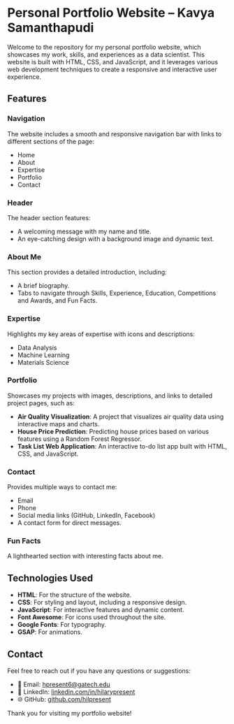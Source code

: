 # Personal Portfolio Website – Kavya Samanthapudi

Welcome to the repository for my personal portfolio website, which showcases my work, skills, and experiences as a data scientist. This website is built with HTML, CSS, and JavaScript, and it leverages various web development techniques to create a responsive and interactive user experience.

## Features

### Navigation
The website includes a smooth and responsive navigation bar with links to different sections of the page:
- Home
- About
- Expertise
- Portfolio
- Contact

### Header
The header section features:
- A welcoming message with my name and title.
- An eye-catching design with a background image and dynamic text.

### About Me
This section provides a detailed introduction, including:
- A brief biography.
- Tabs to navigate through Skills, Experience, Education, Competitions and Awards, and Fun Facts.

### Expertise
Highlights my key areas of expertise with icons and descriptions:
- Data Analysis
- Machine Learning
- Materials Science

### Portfolio
Showcases my projects with images, descriptions, and links to detailed project pages, such as:
- **Air Quality Visualization**: A project that visualizes air quality data using interactive maps and charts.
- **House Price Prediction**: Predicting house prices based on various features using a Random Forest Regressor.
- **Task List Web Application**: An interactive to-do list app built with HTML, CSS, and JavaScript.

### Contact
Provides multiple ways to contact me:
- Email
- Phone
- Social media links (GitHub, LinkedIn, Facebook)
- A contact form for direct messages.

### Fun Facts
A lighthearted section with interesting facts about me.

## Technologies Used
- **HTML**: For the structure of the website.
- **CSS**: For styling and layout, including a responsive design.
- **JavaScript**: For interactive features and dynamic content.
- **Font Awesome**: For icons used throughout the site.
- **Google Fonts**: For typography.
- **GSAP**: For animations.

## Contact
Feel free to reach out if you have any questions or suggestions:
- 📧 Email: [hpresent6@gatech.edu](mailto:hpresent6@gatech.edu)
- 💼 LinkedIn: [linkedin.com/in/hilarypresent](https://www.linkedin.com/in/hilarypresent)
- 🌐 GitHub: [github.com/hilpresent](https://github.com/hilpresent)

Thank you for visiting my portfolio website!
